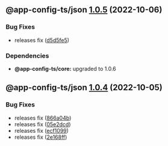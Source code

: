 ## @app-config-ts/json [1.0.5](https://github.com/jbw/app-config-ts/compare/@app-config-ts/json@1.0.4...@app-config-ts/json@1.0.5) (2022-10-06)


### Bug Fixes

* releases fix ([d5d5fe5](https://github.com/jbw/app-config-ts/commit/d5d5fe560b143c917e9216a7a8718e49eaf1250e))





### Dependencies

* **@app-config-ts/core:** upgraded to 1.0.6

## @app-config-ts/json [1.0.4](https://github.com/jbw/app-config-ts/compare/@app-config-ts/json@1.0.3...@app-config-ts/json@1.0.4) (2022-10-05)


### Bug Fixes

* releases fix ([866a04b](https://github.com/jbw/app-config-ts/commit/866a04bb40d36a349053add129bc2da19ca7c759))
* releases fix ([05e2dcd](https://github.com/jbw/app-config-ts/commit/05e2dcd417d1e88549df68337b8c79b599b27323))
* releases fix ([ecf1099](https://github.com/jbw/app-config-ts/commit/ecf10991d5b77a7f881a112a7e151b29789c1ae3))
* releases fix ([2e168ff](https://github.com/jbw/app-config-ts/commit/2e168ff011bc0726f162c2d4fe80304ab4670e09))
